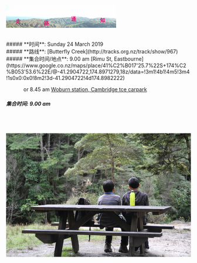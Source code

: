 ![skyline](_images/skyline2.png)

<br/>
##### **时间**: Sunday 24 March 2019
<br/>
##### **路线**: [Butterfly Creek](http://tracks.org.nz/track/show/967)
<br/>
##### **集合时间/地点**:  9.00 am [Rimu St, Eastbourne](https://www.google.co.nz/maps/place/41%C2%B017'25.7%22S+174%C2%B053'53.6%22E/@-41.2904722,174.8971279,18z/data=!3m1!4b1!4m5!3m4!1s0x0:0x0!8m2!3d-41.2904722!4d174.8982222)

&nbsp; &nbsp; &nbsp; &nbsp; &nbsp; &nbsp;  or 8.45 am 
 [Woburn station, Cambridge tce carpark](https://www.google.co.nz/maps/place/41%C2%B013'15.4%22S+174%C2%B054'42.5%22E/@-41.2209289,174.909611,17z/data=!3m1!4b1!4m2!3m1!1s0x0:0x0?shorturl=1)

##### **集合时间**: 9.00 am
<br/>



<br/>


![butterfly1](_images/butterfly1.jpg)
